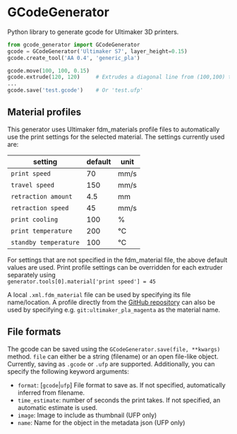 # GCodeGenerator
Python library to generate gcode for Ultimaker 3D printers.

```python
from gcode_generator import GCodeGenerator
gcode = GCodeGenerator('Ultimaker S7', layer_height=0.15)
gcode.create_tool('AA 0.4', 'generic_pla')

gcode.move(100, 100, 0.15)
gcode.extrude(120, 120)     # Extrudes a diagonal line from (100,100) to (120,120)
...
gcode.save('test.gcode')    # Or 'test.ufp'
```

## Material profiles
This generator uses Ultimaker fdm_materials profile files to automatically use the print settings for the selected material. The settings currently used are:

| setting               | default | unit |
|-----------------------|---------|------|
| `print speed`         | 70      | mm/s |
| `travel speed`        | 150     | mm/s |
| `retraction amount`   | 4.5     | mm   |
| `retraction speed`    | 45      | mm/s |
| `print cooling`       | 100     | %    |
| `print temperature`   | 200     | °C   |
| `standby temperature` | 100     | °C   |

For settings that are not specified in the fdm_material file, the above default values are used.
Print profile settings can be overridden for each extruder separately using  
`generator.tools[0].material['print speed'] = 45`

A local `.xml.fdm_material` file can be used by specifying its file name/location.
A profile directly from the [GitHub repository](https://github.com/Ultimaker/fdm_materials) can also be used by specifying e.g. `git:ultimaker_pla_magenta` as the material name.

## File formats
The gcode can be saved using the `GCodeGenerator.save(file, **kwargs)` method.
`file` can either be a string (filename) or an open file-like object.  
Currently, saving as `.gcode` or `.ufp` are supported. Additionally, you can specify the following keyword arguments:
- `format`: [`gcode`|`ufp`] File format to save as. If not specified, automatically inferred from filename.
- `time_estimate`: number of seconds the print takes. If not specified, an automatic estimate is used.
- `image`: Image to include as thumbnail (UFP only)
- `name`: Name for the object in the metadata json (UFP only)
